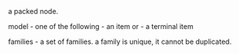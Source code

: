 a packed node.

model - 
	one of the following 
		- an item or 
		- a terminal item 

families - a set of families. a family is unique, it cannot be duplicated.
